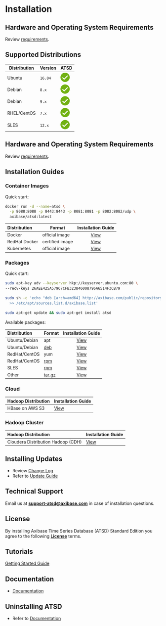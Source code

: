 # Installation

## Hardware and Operating System Requirements

Review [requirements](../administration/requirements.md).

## Supported Distributions

Distribution | Version | ATSD
--|--|--
Ubuntu | `16.04` | ![](../images/ok.svg)
Debian | `8.x` | ![](../images/ok.svg)
Debian | `9.x` | ![](../images/ok.svg)
RHEL/CentOS | `7.x` | ![](../images/ok.svg)
SLES | `12.x` | ![](../images/ok.svg)

## Hardware and Operating System Requirements

Review [requirements](../administration/requirements.md).

## Installation Guides

### Container Images

Quick start:

```bash
docker run -d --name=atsd \
  -p 8088:8088 -p 8443:8443 -p 8081:8081 -p 8082:8082/udp \
  axibase/atsd:latest
```

| **Distribution** | **Format** | **Installation Guide** |
| :--- | --- | :---: |
| Docker | official image | [View](docker.md)|
| RedHat Docker | certified image | [View](docker-redhat.md)|
| Kubernetes | official image | [View](https://axibase.com/docs/axibase-collector/installation-on-kubernetes.html)|

### Packages

Quick start:

```bash
sudo apt-key adv --keyserver hkp://keyserver.ubuntu.com:80 \
--recv-keys 26AEE425A57967CFB323846008796A6514F3CB79
```

```bash
sudo sh -c 'echo "deb [arch=amd64] http://axibase.com/public/repository/deb/ ./" \
  >> /etc/apt/sources.list.d/axibase.list'
```

```bash
sudo apt-get update && sudo apt-get install atsd
```

Available packages:

| **Distribution** | **Format** | **Installation Guide** |
| :--- | --- | :---: |
| Ubuntu/Debian | apt | [View](ubuntu-debian-apt.md)|
| Ubuntu/Debian | [deb](https://axibase.com/public/atsd_deb_latest.htm) | [View](ubuntu-debian-deb.md) |
| RedHat/CentOS| yum | [View](redhat-centos-yum.md)|
| RedHat/CentOS| [rpm](https://axibase.com/public/atsd_rpm_latest.htm) | [View](redhat-centos-rpm.md)|
| SLES| [rpm](https://axibase.com/public/atsd_rpm_sles_latest.htm)   | [View](sles-rpm.md)|
| Other | [tar.gz](https://axibase.com/public/atsd_distrib_latest.htm) | [View](other-distributions.md)|

### Cloud

| **Hadoop Distribution** | **Installation Guide** |
| :--- | :--- |
| HBase on AWS S3  | [View](aws-emr-s3.md)|

### Hadoop Cluster

| **Hadoop Distribution** | **Installation Guide** |
| :--- | :--- |
| Cloudera Distribution Hadoop (CDH)  | [View](cloudera.md) |

## Installing Updates

* Review [Change Log](../changelogs/README.md)
* Refer to [Update Guide](../administration/update.md)

## Technical Support

Email us at **support-atsd@axibase.com** in case of installation questions.

## License

By installing Axibase Time Series Database (ATSD) Standard Edition you agree to the following **[License](../axibase_tsd_se_license.pdf)** terms.

## Tutorials

[Getting Started Guide](../tutorials/getting-started.md)

## Documentation

* [Documentation](https://axibase.com/docs/atsd)

## Uninstalling ATSD

* Refer to [Documentation](uninstalling.md)